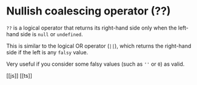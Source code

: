 # Nullish coalescing operator (??)

`??` is a logical operator that returns its right-hand side only when the left-hand side is `null` or `undefined`.

This is similar to the logical OR operator (`||`), which returns the right-hand side if the left is any `falsy` value.

Very useful if you consider some falsy values (such as `''` or `0`) as valid.

[[js]]
[[ts]]